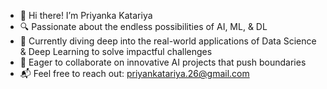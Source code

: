 - 👋 Hi there! I’m Priyanka Katariya
- 🔍 Passionate about the endless possibilities of AI, ML, & DL
- 🚀 Currently diving deep into the real-world applications of Data Science & Deep Learning to solve impactful challenges
- 🤝 Eager to collaborate on innovative AI projects that push boundaries
- 📬 Feel free to reach out: priyankatariya.26@gmail.com

<!---
PriyankaKatariya/PriyankaKatariya is a ✨ special ✨ repository because its `README.md` (this file) appears on your GitHub profile.
You can click the Preview link to take a look at your changes.
--->
